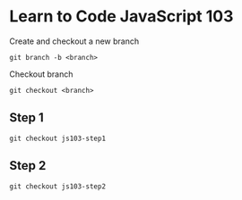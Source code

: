 # Learn to Code JavaScript 103

Create and checkout a new branch

    git branch -b <branch>

Checkout branch

    git checkout <branch>

## Step 1

    git checkout js103-step1

## Step 2

    git checkout js103-step2